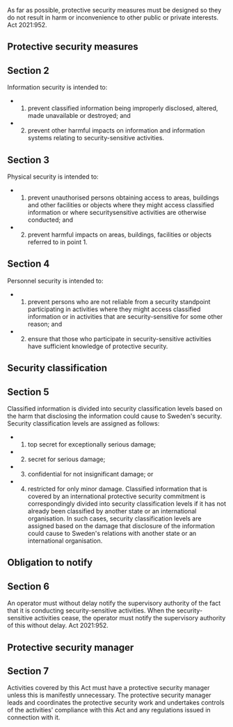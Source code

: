 As far as possible, protective security measures must be designed so they do not result in harm or inconvenience to other public or private interests. Act 2021:952.
## Protective security measures
## Section 2
Information security is intended to:
- 1. prevent classified information being improperly disclosed, altered, made unavailable or destroyed; and
- 2. prevent other harmful impacts on information and information systems relating to security-sensitive activities.
## Section 3
Physical security is intended to:
- 1. prevent unauthorised persons obtaining access to areas, buildings and other facilities or objects where they might access classified information or where securitysensitive activities are otherwise conducted; and
- 2. prevent harmful impacts on areas, buildings, facilities or objects referred to in point 1.
## Section 4
Personnel security is intended to:
- 1. prevent persons who are not reliable from a security standpoint participating in activities where they might access classified information or in activities that are security-sensitive for some other reason; and
- 2. ensure that those who participate in security-sensitive activities have sufficient knowledge of protective security.
## Security classification
## Section 5
Classified information is divided into security classification levels based on the harm that disclosing the information could cause to Sweden's security. Security classification levels are assigned as follows:
- 1. top secret for exceptionally serious damage;
- 2. secret for serious damage;
- 3. confidential for not insignificant damage; or
- 4. restricted for only minor damage.
Classified information that is covered by an international protective security commitment is correspondingly divided into security classification levels if it has not already been classified by another state or an international organisation. In such cases, security classification levels are assigned based on the damage that disclosure of the information could cause to Sweden's relations with another state or an international organisation.
## Obligation to notify
## Section 6
An operator must without delay notify the supervisory authority of the fact that it is conducting security-sensitive activities.
When the security-sensitive activities cease, the operator must notify the supervisory authority of this without delay. Act 2021:952.
## Protective security manager
## Section 7
Activities covered by this Act must have a protective security manager unless this is manifestly unnecessary.
The protective security manager leads and coordinates the protective security work and undertakes controls of the activities' compliance with this Act and any regulations issued in connection with it. 